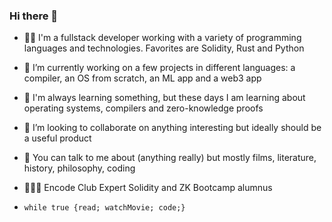 ### Hi there 👋

- 🧑‍💻 I'm a fullstack developer working with a variety of programming languages and technologies. Favorites are Solidity, Rust and Python
- 🔭 I’m currently working on a few projects in different languages: a compiler, an OS from scratch, an ML app and a web3 app 
- 🌱 I'm always learning something, but these days I am learning about operating systems, compilers and zero-knowledge proofs
- 🫶 I’m looking to collaborate on anything interesting but ideally should be a useful product
- 💬 You can talk to me about (anything really) but mostly films, literature, history, philosophy, coding
- 👨🏻‍🎓 Encode Club Expert Solidity and ZK Bootcamp alumnus



- `while true {read; watchMovie; code;}`


<!--
**thelonehegelian/thelonehegelian** is a ✨ _special_ ✨ repository because its `README.md` (this file) appears on your GitHub profile.
